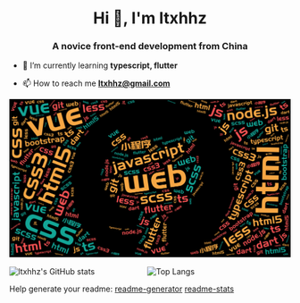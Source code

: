 <h1 align="center">Hi 👋, I'm ltxhhz</h1>
<h3 align="center">A novice front-end development from China</h3>

- 🌱 I’m currently learning **typescript, flutter**

- 📫 How to reach me **ltxhhz@gmail.com**

![word cloud](./word-cloud.png)

<img style="display:inline-block;width:49%" alt="ltxhhz's GitHub stats" src="https://github-readme-stats.vercel.app/api?username=ltxhhz&show_icons=true&theme=outrun&locale=cn&count_private=true"><img style="display:inline-block;width:49%" alt="Top Langs" src="https://github-readme-stats.vercel.app/api/top-langs/?username=ltxhhz&locale=cn&layout=compact">

Help generate your readme:
[readme-generator](https://github.com/rahuldkjain/github-profile-readme-generator)
[readme-stats](https://github.com/anuraghazra/github-readme-stats)

